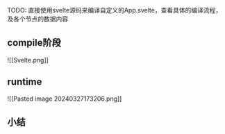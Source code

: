 TODO: 直接使用svelte源码来编译自定义的App.svelte，查看具体的编译流程，及各个节点的数据内容

## compile阶段

![[Svelte.png]]
## runtime

![[Pasted image 20240327173206.png]]


## 小结